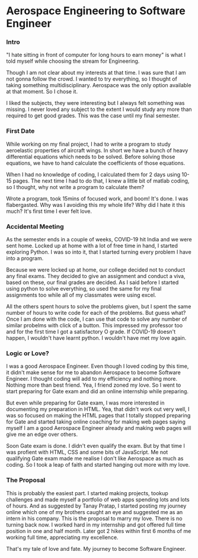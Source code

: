 # Aerospace Engineering to Software Engineer

### Intro
"I hate sitting in front of computer for long hours to earn money" is what I told myself while choosing the stream for Engineering.

Though I am not clear about my interests at that time. I was sure that I am not gonna follow the crowd. I wanted to try everything, so I thought of taking something multidisciplinary. Aerospace was the only option available at that moment. So I chose it.

I liked the subjects, they were interesting but I always felt something was missing. I never loved any subject to the extent I would study any more than required to get good grades. This was the case until my final semester. 

### First Date
While working on my final project, I had to write a program to study aeroelastic properties of aircraft wings. In short we have a bunch of heavy differential equations which needs to be solved. Before solving those equations, we have to hand calculate the coefficients of those equations. 

When I had no knowledge of coding, I calculated them for 2 days using 10-15 pages. The next time I had to do that, I knew a little bit of matlab coding, so I thought, why not write a program to calculate them?

Wrote a program, took 15mins of focused work, and boom! It's done. I was flabergasted. Why was I avoiding this my whole life? Why did I hate it this much? It's first time I ever felt love.

### Accidental Meeting
As the semester ends in a couple of weeks, COVID-19 hit India and we were sent home. Locked up at home with a lot of free time in hand, I started exploring Python. I was so into it, that I started turning every problem I have into a program.

Because we were locked up at home, our college decided not to conduct any final exams. They decided to give an assignment and conduct a viva, based on these, our final grades are decided. As I said before I started using python to solve everything, so used the same for my final assignments too while all of my classmates were using excel. 

All the others spent hours to solve the problems given, but I spent the same number of hours to write code for each of the problems. But guess what? Once I am done with the code, I can use that code to solve any number of similar probelms with click of a button. This impressed my professor too and for the first time I got a satisfactory O grade. If COVID-19 doesn't happen, I wouldn't have learnt python. I wouldn't have met my love again.

### Logic or Love?
I was a good Aerospace Engineer. Even though I loved coding by this time, it didn't make sense for me to abandon Aerospace to become Software Engineer. I thought coding will add to my efficiency and nothing more. Nothing more than best friend. Yea, I friend zoned my love. So I went to start preparing for Gate exam and did an online internship while preparing.

But even while preparing for Gate exam, I was more interested in documenting my preparation in HTML. Yea, that didn't work out very well, I was so focused on making the HTML pages that I totally stopped preparing for Gate and started taking online coaching for making web pages saying myself I am a good Aerospace Engineer already and making web pages will give me an edge over others. 

Soon Gate exam is done. I didn't even qualify the exam. But by that time I was profient with HTML, CSS and some bits of JavaScript. Me not qualifying Gate exam made me realise I don't like Aerospace as much as coding. So I took a leap of faith and started hanging out more with my love.

### The Proposal
This is probably the easiest part. I started making projects, tookup challenges and made myself a portfolio of web apps spending lots and lots of hours. And as suggested by Tanay Pratap, I started posting my journey online which one of my brothers caught an eye and suggested me as an intern in his company. This is the proposal to marry my love. There is no turning back now. I worked hard in my internship and got offered full time position in one and half month. Later got 2 hikes within first 6 months of me working full time, appreciating my excellence.

That's my tale of love and fate. My journey to become Software Engineer. 